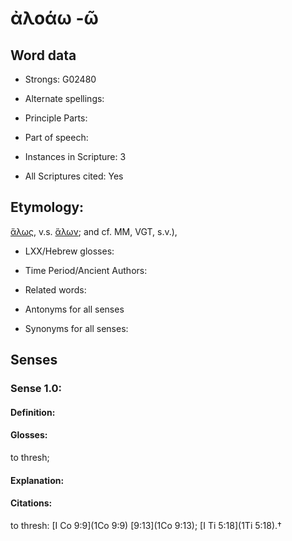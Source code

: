 # ἀλοάω -ῶ

<!-- Status: S2=NeedsEdits -->
<!-- Lexica used for edits:   -->

## Word data

* Strongs: G02480

* Alternate spellings:



* Principle Parts: 


* Part of speech: 


* Instances in Scripture: 3

* All Scriptures cited: Yes

## Etymology: 

[ἅλως](), v.s. [ἅλων](); and cf. MM, VGT, s.v.),

* LXX/Hebrew glosses: 


* Time Period/Ancient Authors: 


* Related words: 

* Antonyms for all senses

* Synonyms for all senses: 


## Senses 


### Sense  1.0: 

#### Definition: 

#### Glosses: 

to thresh; 

#### Explanation: 


#### Citations: 

to thresh: [I Co 9:9](1Co 9:9) [9:13](1Co 9:13); [I Ti 5:18](1Ti 5:18).†
